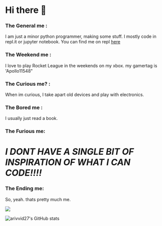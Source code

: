 # Hi there 👋

### The General me :
I am just a minor python programmer, making some stuff. I mostly code in repl.it or jupyter notebook. You can find me on repl [here](https://repl.it/@arivvid27)

### The Weekend me :
I love to play Rocket League in the weekends on my xbox. my gamertag is 'Apollo11548"

### The Curious me? :
When im curious, I take apart old devices and play with electronics.

### The Bored me :
I usually just read a book.

### The Furious me:
# *I DONT HAVE A SINGLE BIT OF INSPIRATION OF WHAT I CAN CODE!!!!*

### The Ending me:
So, yeah. thats pretty much me.

![](https://komarev.com/ghpvc/?username=arivvid27&style=flat-square)


![arivvid27's GitHub stats](https://github-readme-stats.vercel.app/api?username=arivvid27&show_icons=true&theme=cobalt)


